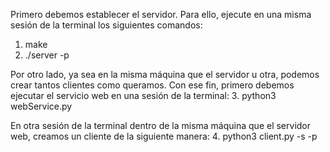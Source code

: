 Primero debemos establecer el servidor.
Para ello, ejecute en una misma sesión de la terminal los siguientes comandos:
1. make
2. ./server -p <puerto del servidor>

Por otro lado, ya sea en la misma máquina que el servidor u otra, podemos crear
tantos clientes como queramos. 
Con ese fin, primero debemos ejecutar el servicio web en una sesión de la terminal:
3. python3 webService.py

En otra sesión de la terminal dentro de la misma máquina que el servidor web,
creamos un cliente de la siguiente manera: 
4. python3 client.py -s <ip del servidor> -p <puerto del servidor>
